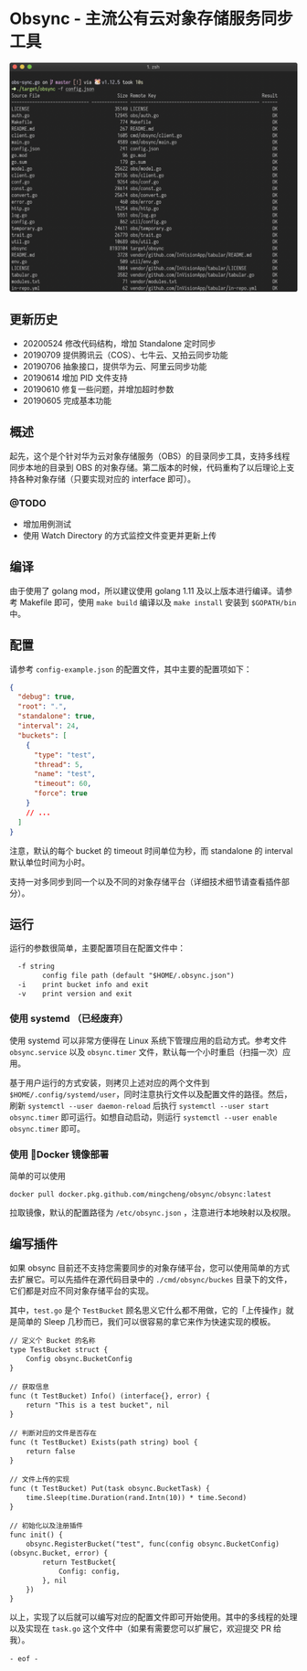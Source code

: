 <!--
  File: README.md
  Author: Ming Cheng<mingcheng@outlook.com>

  Created Date: Monday, June 10th 2019, 10:46:14 am
  Last Modified: Monday, June 17th 2019, 4:10:42 pm

  http://www.opensource.org/licenses/MIT
-->

# Obsync - 主流公有云对象存储服务同步工具

![screenshots.png](screenshots.png)

## 更新历史

- 20200524 修改代码结构，增加 Standalone 定时同步
- 20190709 提供腾讯云（COS）、七牛云、又拍云同步功能
- 20190706 抽象接口，提供华为云、阿里云同步功能
- 20190614 增加 PID 文件支持
- 20190610 修复一些问题，并增加超时参数
- 20190605 完成基本功能

## 概述

起先，这个是个针对华为云对象存储服务（OBS）的目录同步工具，支持多线程同步本地的目录到 OBS 的对象存储。第二版本的时候，代码重构了以后理论上支持各种对象存储（只要实现对应的 interface 即可）。

### @TODO

- 增加用例测试
- 使用 Watch Directory 的方式监控文件变更并更新上传

## 编译

由于使用了 golang mod，所以建议使用 golang 1.11 及以上版本进行编译。请参考 Makefile 即可，使用 `make build` 编译以及 `make install` 安装到 `$GOPATH/bin` 中。

## 配置

请参考 `config-example.json` 的配置文件，其中主要的配置项如下：

```json
{
  "debug": true,
  "root": ".",
  "standalone": true,
  "interval": 24,
  "buckets": [
    {
      "type": "test",
      "thread": 5,
      "name": "test",
      "timeout": 60,
      "force": true
    }
    // ...
  ]
}
```

注意，默认的每个 bucket 的 timeout 时间单位为秒，而 standalone 的 interval 默认单位时间为小时。

支持一对多同步到同一个以及不同的对象存储平台（详细技术细节请查看插件部分）。

## 运行

运行的参数很简单，主要配置项目在配置文件中：

```
  -f string
        config file path (default "$HOME/.obsync.json")
  -i    print bucket info and exit
  -v    print version and exit
```

### 使用 systemd （已经废弃）

使用 systemd 可以非常方便得在 Linux 系统下管理应用的启动方式。参考文件 `obsync.service` 以及 `obsync.timer` 文件，默认每一个小时重启（扫描一次）应用。

基于用户运行的方式安装，则拷贝上述对应的两个文件到 `$HOME/.config/systemd/user`，同时注意执行文件以及配置文件的路径。然后，刷新 `systemctl --user daemon-reload` 后执行 `systemctl --user start obsync.timer` 即可运行。如想自动启动，则运行 `systemctl --user enable obsync.timer` 即可。

### 使用 Docker 镜像部署

简单的可以使用

```
docker pull docker.pkg.github.com/mingcheng/obsync/obsync:latest
```

拉取镜像，默认的配置路径为 `/etc/obsync.json` ，注意进行本地映射以及权限。


## 编写插件

如果 obsync 目前还不支持您需要同步的对象存储平台，您可以使用简单的方式去扩展它。可以先插件在源代码目录中的 `./cmd/obsync/buckes` 目录下的文件，它们都是对应不同对象存储平台的实现。

其中，`test.go` 是个 `TestBucket` 顾名思义它什么都不用做，它的「上传操作」就是简单的 Sleep 几秒而已，我们可以很容易的拿它来作为快速实现的模板。

```golang
// 定义个 Bucket 的名称
type TestBucket struct {
	Config obsync.BucketConfig
}

// 获取信息
func (t TestBucket) Info() (interface{}, error) {
	return "This is a test bucket", nil
}

// 判断对应的文件是否存在
func (t TestBucket) Exists(path string) bool {
	return false
}

// 文件上传的实现
func (t TestBucket) Put(task obsync.BucketTask) {
	time.Sleep(time.Duration(rand.Intn(10)) * time.Second)
}

// 初始化以及注册插件
func init() {
	obsync.RegisterBucket("test", func(config obsync.BucketConfig) (obsync.Bucket, error) {
		return TestBucket{
			Config: config,
		}, nil
	})
}
```

以上，实现了以后就可以编写对应的配置文件即可开始使用。其中的多线程的处理以及实现在 `task.go` 这个文件中（如果有需要您可以扩展它，欢迎提交 PR 给我）。

`- eof -`
